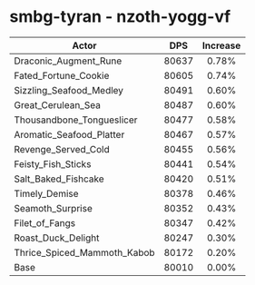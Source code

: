 # smbg-tyran - nzoth-yogg-vf
| Actor | DPS | Increase |
|---|:---:|:---:|
|Draconic_Augment_Rune|80637|0.78%|
|Fated_Fortune_Cookie|80605|0.74%|
|Sizzling_Seafood_Medley|80491|0.60%|
|Great_Cerulean_Sea|80487|0.60%|
|Thousandbone_Tongueslicer|80477|0.58%|
|Aromatic_Seafood_Platter|80467|0.57%|
|Revenge_Served_Cold|80455|0.56%|
|Feisty_Fish_Sticks|80441|0.54%|
|Salt_Baked_Fishcake|80420|0.51%|
|Timely_Demise|80378|0.46%|
|Seamoth_Surprise|80352|0.43%|
|Filet_of_Fangs|80347|0.42%|
|Roast_Duck_Delight|80247|0.30%|
|Thrice_Spiced_Mammoth_Kabob|80172|0.20%|
|Base|80010|0.00%|
